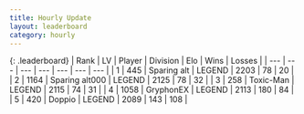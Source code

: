 ```yaml
---
title: Hourly Update
layout: leaderboard
category: hourly
---
```


{: .leaderboard}
| Rank | LV | Player | Division | Elo | Wins | Losses |
| --- | --- | --- | --- | --- | --- | --- |
| <span data-change="0">1</span> | 445 | <span title="ID: 382502">Sparing alt</span> | LEGEND | <span data-change="0">2203</span> | <span data-change="0">78</span> | <span data-change="0">20</span> |
| <span data-change="1">2</span> | 1164 | <span title="ID: 203132">Sparing alt000</span> | LEGEND | <span data-change="0">2125</span> | <span data-change="0">78</span> | <span data-change="0">32</span> |
| <span data-change="1">3</span> | 258 | <span title="ID: 521263">Toxic-Man</span> | LEGEND | <span data-change="0">2115</span> | <span data-change="0">74</span> | <span data-change="0">31</span> |
| <span data-change="-2">4</span> | 1058 | <span title="ID: 315148">GryphonEX</span> | LEGEND | <span data-change="-13">2113</span> | <span data-change="0">180</span> | <span data-change="1">84</span> |
| <span data-change="0">5</span> | 420 | <span title="ID: 465733">Doppio</span> | LEGEND | <span data-change="0">2089</span> | <span data-change="0">143</span> | <span data-change="0">108</span> |